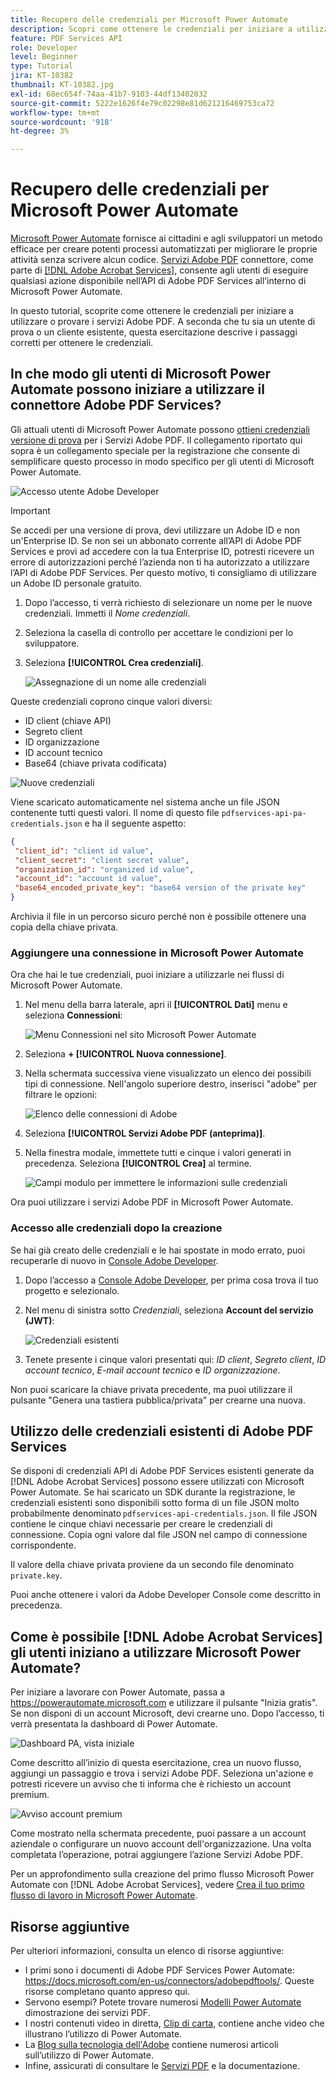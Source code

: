 ```yaml
---
title: Recupero delle credenziali per Microsoft Power Automate
description: Scopri come ottenere le credenziali per iniziare a utilizzare o provare i servizi Adobe PDF
feature: PDF Services API
role: Developer
level: Beginner
type: Tutorial
jira: KT-10382
thumbnail: KT-10382.jpg
exl-id: 68ec654f-74aa-41b7-9103-44df13402032
source-git-commit: 5222e1626f4e79c02298e81d621216469753ca72
workflow-type: tm+mt
source-wordcount: '918'
ht-degree: 3%

---
```


# Recupero delle credenziali per Microsoft Power Automate

[Microsoft Power Automate](https://powerautomate.microsoft.com/it-it/) fornisce ai cittadini e agli sviluppatori un metodo efficace per creare potenti processi automatizzati per migliorare le proprie attività senza scrivere alcun codice. [Servizi Adobe PDF](https://us.flow.microsoft.com/it-it/connectors/shared_adobepdftools/adobe-pdf-services/) connettore, come parte di [[!DNL Adobe Acrobat Services]](https://developer.adobe.com/document-services), consente agli utenti di eseguire qualsiasi azione disponibile nell’API di Adobe PDF Services all’interno di Microsoft Power Automate.

In questo tutorial, scoprite come ottenere le credenziali per iniziare a utilizzare o provare i servizi Adobe PDF. A seconda che tu sia un utente di prova o un cliente esistente, questa esercitazione descrive i passaggi corretti per ottenere le credenziali.

## In che modo gli utenti di Microsoft Power Automate possono iniziare a utilizzare il connettore Adobe PDF Services?

Gli attuali utenti di Microsoft Power Automate possono [ottieni credenziali versione di prova](https://www.adobe.com/go/powerautomate_getstarted) per i Servizi Adobe PDF. Il collegamento riportato qui sopra è un collegamento speciale per la registrazione che consente di semplificare questo processo in modo specifico per gli utenti di Microsoft Power Automate.

![Accesso utente Adobe Developer](assets/credentials_1.png)


>[!IMPORTANT]
> Se accedi per una versione di prova, devi utilizzare un Adobe ID e non un&#39;Enterprise ID. Se non sei un abbonato corrente all’API di Adobe PDF Services e provi ad accedere con la tua Enterprise ID, potresti ricevere un errore di autorizzazioni perché l’azienda non ti ha autorizzato a utilizzare l’API di Adobe PDF Services. Per questo motivo, ti consigliamo di utilizzare un Adobe ID personale gratuito.
>

1. Dopo l’accesso, ti verrà richiesto di selezionare un nome per le nuove credenziali. Immetti il *Nome credenziali*.
1. Seleziona la casella di controllo per accettare le condizioni per lo sviluppatore.
1. Seleziona **[!UICONTROL Crea credenziali]**.

   ![Assegnazione di un nome alle credenziali](assets/credentials_2.png)

Queste credenziali coprono cinque valori diversi:

* ID client (chiave API)
* Segreto client
* ID organizzazione
* ID account tecnico
* Base64 (chiave privata codificata)

![Nuove credenziali](assets/credentials_3.png)

Viene scaricato automaticamente nel sistema anche un file JSON contenente tutti questi valori. Il nome di questo file `pdfservices-api-pa-credentials.json` e ha il seguente aspetto:

```json
{
 "client_id": "client id value",
 "client_secret": "client secret value",
 "organization_id": "organized id value",
 "account_id": "account id value",
 "base64_encoded_private_key": "base64 version of the private key"
}
```

Archivia il file in un percorso sicuro perché non è possibile ottenere una copia della chiave privata.

### Aggiungere una connessione in Microsoft Power Automate

Ora che hai le tue credenziali, puoi iniziare a utilizzarle nei flussi di Microsoft Power Automate.

1. Nel menu della barra laterale, apri il **[!UICONTROL Dati]** menu e seleziona **Connessioni**:

   ![Menu Connessioni nel sito Microsoft Power Automate](assets/credentials_4.png)

1. Seleziona **+ [!UICONTROL Nuova connessione]**.

1. Nella schermata successiva viene visualizzato un elenco dei possibili tipi di connessione. Nell&#39;angolo superiore destro, inserisci &quot;adobe&quot; per filtrare le opzioni:

   ![Elenco delle connessioni di Adobe](assets/credentials_5.png)

1. Seleziona **[!UICONTROL Servizi Adobe PDF (anteprima)]**.
1. Nella finestra modale, immettete tutti e cinque i valori generati in precedenza. Seleziona **[!UICONTROL Crea]** al termine.

   ![Campi modulo per immettere le informazioni sulle credenziali](assets/credentials_6.png)

Ora puoi utilizzare i servizi Adobe PDF in Microsoft Power Automate.

### Accesso alle credenziali dopo la creazione

Se hai già creato delle credenziali e le hai spostate in modo errato, puoi recuperarle di nuovo in [Console Adobe Developer](https://developer.adobe.com/console).

1. Dopo l’accesso a [Console Adobe Developer](https://developer.adobe.com/console), per prima cosa trova il tuo progetto e selezionalo.
1. Nel menu di sinistra sotto *Credenziali*, seleziona **Account del servizio (JWT)**:

   ![Credenziali esistenti](assets/credentials_7.png)

1. Tenete presente i cinque valori presentati qui: *ID client*, *Segreto client*, *ID account tecnico*, *E-mail account tecnico* e *ID organizzazione*.

Non puoi scaricare la chiave privata precedente, ma puoi utilizzare il pulsante &quot;Genera una tastiera pubblica/privata&quot; per crearne una nuova.

## Utilizzo delle credenziali esistenti di Adobe PDF Services

Se disponi di credenziali API di Adobe PDF Services esistenti generate da [!DNL Adobe Acrobat Services] possono essere utilizzati con Microsoft Power Automate. Se hai scaricato un SDK durante la registrazione, le credenziali esistenti sono disponibili sotto forma di un file JSON molto probabilmente denominato `pdfservices-api-credentials.json`. Il file JSON contiene le cinque chiavi necessarie per creare le credenziali di connessione. Copia ogni valore dal file JSON nel campo di connessione corrispondente.

Il valore della chiave privata proviene da un secondo file denominato `private.key`.

Puoi anche ottenere i valori da Adobe Developer Console come descritto in precedenza.

## Come è possibile [!DNL Adobe Acrobat Services] gli utenti iniziano a utilizzare Microsoft Power Automate?

Per iniziare a lavorare con Power Automate, passa a <https://powerautomate.microsoft.com> e utilizzare il pulsante &quot;Inizia gratis&quot;. Se non disponi di un account Microsoft, devi crearne uno. Dopo l’accesso, ti verrà presentata la dashboard di Power Automate.

![Dashboard PA, vista iniziale](assets/credentials_8.png)

Come descritto all’inizio di questa esercitazione, crea un nuovo flusso, aggiungi un passaggio e trova i servizi Adobe PDF. Seleziona un&#39;azione e potresti ricevere un avviso che ti informa che è richiesto un account premium.

![Avviso account premium](assets/credentials_9.png)

Come mostrato nella schermata precedente, puoi passare a un account aziendale o configurare un nuovo account dell&#39;organizzazione. Una volta completata l’operazione, potrai aggiungere l’azione Servizi Adobe PDF.

Per un approfondimento sulla creazione del primo flusso Microsoft Power Automate con [!DNL Adobe Acrobat Services], vedere [Crea il tuo primo flusso di lavoro in Microsoft Power Automate](https://experienceleague.adobe.com/docs/document-services/tutorials/pdfservices/create-workflow-power-automate.html).

## Risorse aggiuntive

Per ulteriori informazioni, consulta un elenco di risorse aggiuntive:

* I primi sono i documenti di Adobe PDF Services Power Automate: <https://docs.microsoft.com/en-us/connectors/adobepdftools/>. Queste risorse completano quanto appreso qui.
* Servono esempi? Potete trovare numerosi [Modelli Power Automate](https://powerautomate.microsoft.com/en-us/connectors/details/shared_adobepdftools/adobe-pdf-services/) dimostrazione dei servizi PDF.
* I nostri contenuti video in diretta, [Clip di carta](https://www.youtube.com/playlist?list=PLcVEYUqU7VRe4sT-Bf8flvRz1XXUyGmtF), contiene anche video che illustrano l’utilizzo di Power Automate.
* La [Blog sulla tecnologia dell&#39;Adobe](https://medium.com/adobetech/tagged/microsoft-power-automate) contiene numerosi articoli sull’utilizzo di Power Automate.
* Infine, assicurati di consultare le [Servizi PDF](https://developer.adobe.com/document-services/docs/overview/) e la documentazione.
